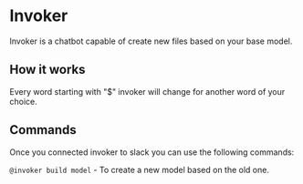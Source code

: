 # Invoker

Invoker is a chatbot capable of create new files based on your base model.

## How it works

Every word starting with "$" invoker will change for another word of your choice.

## Commands

Once you connected invoker to slack you can use the following commands:

`@invoker build model` - To create a new model based on the old one.